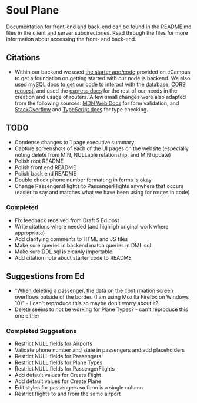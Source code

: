 # Soul Plane

Documentation for front-end and back-end can be found in the README.md files in the client and server subdirectories. Read through the files for more information about accessing the front- and back-end.

## Citations
- Within our backend we used [the starter app/code](https://github.com/osu-cs340-ecampus/nodejs-starter-app) provided on eCampus to get a foundation on getting started with our node.js backend. We also used [mySQL](https://sidorares.github.io/node-mysql2/docs) docs to get our code to interact with the database, [CORS request](https://www.twilio.com/en-us/blog/add-cors-support-express-typescript-api), and used the [express docs](https://expressjs.com/en/guide/routing.html) for the rest of our needs in the creation and usage of routers. A few small changes were also adapted from the following sources: [MDN Web Docs](https://developer.mozilla.org/en-US/docs/Web/HTML/Element/input/tel) for form validation, and [StackOverflow](https://stackoverflow.com/questions/69264472/axios-error-typescript-annotation-must-be-any-or-unknown-if) and [TypeScript docs](https://www.typescriptlang.org/docs/handbook/2/narrowing.html#using-type-predicates) for type checking.

## TODO
- Condense changes to 1 page executive summary
- Capture screenshots of each of the UI pages on the website (especially noting delete from M:N, NULLable relationship, and M:N update)
- Polish root README
- Polish front end README 
- Polish back end README
- Double check phone number formatting in forms is okay
- Change PassengersFlights to PassengerFlights anywhere that occurs (easier to say and matches what we have been using for routes in code)

### Completed
- Fix feedback received from Draft 5 Ed post
- Write citations where needed (and highligh original work where appropriate)
- Add clarifying comments to HTML and JS files
- Make sure queries in backend match queries in DML.sql
- Make sure DDL.sql is cleanly importable
- Add citation note about starter code to README

## Suggestions from Ed
- "When deleting a passenger, the data on the confirmation screen overflows outside of the border. (I am using Mozilla Firefox on Windows 10)" - I can't reproduce this so maybe don't worry about it?
- Delete seems to not be working for Plane Types? - can't reproduce this one either

### Completed Suggestions
- Restrict NULL fields for Airports
- Validate phone number and state in passengers and add placeholders
- Restrict NULL fields for Passengers
- Restrict NULL fields for Plane Types
- Restrict NULL fields for PassengerFlights
- Add default values for Create Flight
- Add default values for Create Plane
- Edit styles for passengers so form is a single column
- Restrict flights to and from the same airport

